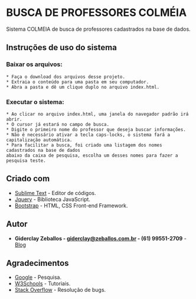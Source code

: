 # BUSCA DE PROFESSORES COLMÉIA

Sistema COLMEIA de busca de professores cadastrados na base de dados.

## Instruções de uso do sistema

### Baixar os arquivos:

```
* Faça o download dos arquivos desse projeto.
* Extraia o conteúdo para uma pasta em seu computador.
* Abra a pasta e dê um clique duplo no arquivo index.html.
```

### Executar o sistema:

```
* Ao clicar no arquivo index.html, uma janela do navegador padrão irá abrir.
* O cursor já estará no campo de busca.
* Digite o primeiro nome do professor que deseja buscar informações.
* Não é necessário ativar a tecla caps-locks, o sistema fará a capitalização automática.
* Para facilitar a busca, foi criado uma listagem dos nomes cadastrados na base de dados
abaixo da caixa de pesquisa, escolha um desses nomes para fazer a pesquisa teste.
```

## Criado com

* [Sublime Text](http://www.sublimetext.com/) - Editor de códigos.
* [Jquery](https://jquery.com/) - Biblioteca JavaScript.
* [Bootstrap](http://getbootstrap.com/) - HTML, CSS Front-end Framework.

## Autor

* **Giderclay Zeballos - giderclay@zeballos.com.br - (61) 99551-2709** - [Blog](https://clay.zeballos.com.br)

## Agradecimentos

* [Google](http://www.google.com/) - Pesquisa.
* [W3Schools](http://www.w3schools.com/) - Tutoriais.
* [Stack Overflow](http://stackoverflow.com/) - Resolução de bugs.
